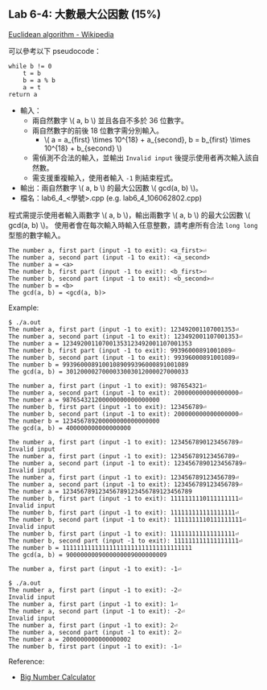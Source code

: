 ## Lab 6-4: 大數最大公因數 (15%)

[Euclidean algorithm - Wikipedia](https://en.wikipedia.org/wiki/Euclidean_algorithm)

可以參考以下 pseudocode：

```
while b != 0
    t = b
    b = a % b
    a = t
return a
```

* 輸入：
  * 兩自然數字 \\( a, b \\) 並且各自不多於 36 位數字。
  * 兩自然數字的前後 18 位數字需分別輸入。
    * \\( a = a_{first} \times 10^{18} + a_{second}, b = b_{first} \times 10^{18} + b_{second} \\)
  * 需偵測不合法的輸入，並輸出 `Invalid input` 後提示使用者再次輸入該自然數。
  * 需支援重複輸入，使用者輸入 `-1` 則結束程式。
* 輸出：兩自然數字 \\( a, b \\) 的最大公因數 \\( gcd(a, b) \\)。
* 檔名：lab6_4_<學號>.cpp (e.g. lab6_4_106062802.cpp)

程式需提示使用者輸入兩數字 \\( a, b \\)，輸出兩數字 \\( a, b \\) 的最大公因數 \\( gcd(a, b) \\)。
使用者會在每次輸入時輸入任意整數，請考慮所有合法 `long long` 型態的數字輸入。

```text
The number a, first part (input -1 to exit): <a_first>⏎
The number a, second part (input -1 to exit): <a_second>
The number a = <a>
The number b, first part (input -1 to exit): <b_first>⏎
The number b, second part (input -1 to exit): <b_second>⏎
The number b = <b>
The gcd(a, b) = <gcd(a, b)>
```

Example:

```console
$ ./a.out
The number a, first part (input -1 to exit): 123492001107001353⏎
The number a, second part (input -1 to exit): 123492001107001353⏎
The number a = 123492001107001353123492001107001353
The number b, first part (input -1 to exit): 99396000891001089⏎
The number b, second part (input -1 to exit): 99396000891001089⏎
The number b = 99396000891001089099396000891001089
The gcd(a, b) = 3012000027000033003012000027000033

The number a, first part (input -1 to exit): 987654321⏎
The number a, second part (input -1 to exit): 200000000000000000⏎
The number a = 987654321200000000000000000
The number b, first part (input -1 to exit): 123456789⏎
The number b, second part (input -1 to exit): 200000000000000000⏎
The number b = 123456789200000000000000000
The gcd(a, b) = 400000000000000000

The number a, first part (input -1 to exit): 1234567890123456789⏎
Invalid input
The number a, first part (input -1 to exit): 123456789123456789⏎
The number a, second part (input -1 to exit): 1234567890123456789⏎
Invalid input
The number a, first part (input -1 to exit): 123456789123456789⏎
The number a, second part (input -1 to exit): 123456789123456789⏎
The number a = 123456789123456789123456789123456789
The number b, first part (input -1 to exit): 1111111110111111111⏎
Invalid input
The number b, first part (input -1 to exit): 111111111111111111⏎
The number b, second part (input -1 to exit): 1111111110111111111⏎
Invalid input
The number b, first part (input -1 to exit): 111111111111111111⏎
The number b, second part (input -1 to exit): 111111111111111111⏎
The number b = 111111111111111111111111111111111111
The gcd(a, b) = 9000000009000000009000000009

The number a, first part (input -1 to exit): -1⏎

$ ./a.out
The number a, first part (input -1 to exit): -2⏎
Invalid input
The number a, first part (input -1 to exit): 1⏎
The number a, second part (input -1 to exit): -2⏎
Invalid input
The number a, first part (input -1 to exit): 2⏎
The number a, second part (input -1 to exit): 2⏎
The number a = 2000000000000000002
The number b, first part (input -1 to exit): -1⏎
```

Reference:
* [Big Number Calculator](https://www.calculator.net/big-number-calculator.html)
